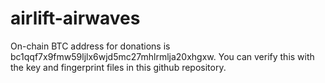 # airlift-airwaves

On-chain BTC address for donations is bc1qqf7x9fmw59ljlx6wjd5mc27mhlrmlja20xhgxw.  You can verify this with the key and fingerprint files in this github repository.
